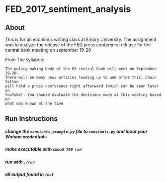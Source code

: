 # FED_2017_sentiment_analysis

## About
This is for an econimcs writing class at Emory University. The assignment was to analyze the release of the FED press conference release for the central bank meeting on september 19-20

From The syllabus:
```
The policy making body of the US central bank will meet on September 19-20.
There will be many news articles leading up to and after this. Chair Yellen
will hold a press conference right afterward (which can be seen later on
YouTube). You should evaluate the decisions made at this meeting based on
what was known at the time
```

## Run Instructions

##### change the `constants_example.py` file to `constants.py` and input your Watson credentials
##### make executable with `chmod 700 run`
##### run with `./run`
##### all output found in `/out`